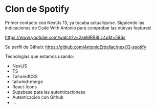 # Clon de Spotify

Primer contacto con NextJs 13, ya tocaba actualizarse. Siguiendo las indicaciones de Code With Antonio para comprobar las nuevas features!

https://www.youtube.com/watch?v=2aeMRB8LL4o&t=586s

Su perfil de Github: https://github.com/AntonioErdeljac/next13-spotify

Tecnologías que estamos usando:

- NextJS
- TS
- TailwindCSS
- tailwind-merge
- React-Icons
- Supabase para las autenticacioness
- Autenticacion con Github
- ...
